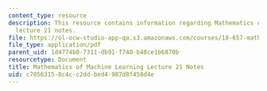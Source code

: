 ```yaml
---
content_type: resource
description: This resource contains information regarding Mathematics of machine learning
  lecture 21 notes.
file: https://ol-ocw-studio-app-qa.s3.amazonaws.com/courses/18-657-mathematics-of-machine-learning-fall-2015/c70563158c4cc2ddbed4987d8f458d4e_MIT18_657F15_L21.pdf
file_type: application/pdf
parent_uid: 1d4774b0-7311-db91-f740-b48ce1b6870b
resourcetype: Document
title: Mathematics of Machine Learning Lecture 21 Notes
uid: c7056315-8c4c-c2dd-bed4-987d8f458d4e
---
```

